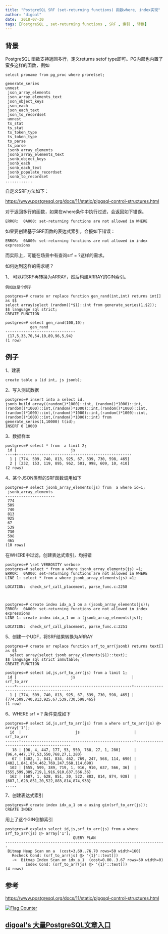 ```yaml
---
title: "PostgreSQL SRF (set-returning functions) 函数where, index实现"
author: "digoal"
date:  2018-07-30
tags: [PostgreSQL , set-returning functions , SRF , 索引 , 转换]
---
```

## 背景       
PostgreSQL 函数支持返回多行，定义returns setof type即可。PG内部也内置了蛮多这样的函数，例如  
  
```  
select proname from pg_proc where proretset;  
  
generate_series  
unnest  
 json_array_elements  
 json_array_elements_text  
 json_object_keys  
 json_each  
 json_each_text  
 json_to_recordset  
 unnest  
 ts_stat  
 ts_stat  
 ts_token_type  
 ts_token_type  
 ts_parse  
 ts_parse  
 jsonb_array_elements  
 jsonb_array_elements_text  
 jsonb_object_keys  
 jsonb_each  
 jsonb_each_text  
 jsonb_populate_recordset  
 jsonb_to_recordset  
............  
```  
  
自定义SRF方法如下：  
  
https://www.postgresql.org/docs/11/static/plpgsql-control-structures.html  
  
对于返回多行的函数，如果在where条件中执行过滤，会返回如下错误。  
  
```  
ERROR:  0A000: set-returning functions are not allowed in WHERE  
```  
  
如果要创建基于SRF函数的表达式索引，会报如下错误：  
  
  
```  
ERROR:  0A000: set-returning functions are not allowed in index expressions  
```  
  
而实际上，可能在场景中有查询srf = ?这样的需求。  
  
如何达到这样的需求呢？  
  
1、 可以将SRF再转换为ARRAY，然后构建ARRAY的GIN索引。  
  
```  
例如这是个例子  
  
postgres=# create or replace function gen_rand(int,int) returns int[] as $$  
select array(select (random()*$1)::int from generate_series(1,$2));  
$$ language sql strict;  
CREATE FUNCTION  
  
postgres=# select gen_rand(100,10);  
           gen_rand              
-------------------------------  
 {17,5,33,70,54,10,89,96,5,94}  
(1 row)  
```  
  
## 例子  
  
1、建表  
  
```  
create table a (id int, js jsonb);  
```  
  
2、写入测试数据  
  
```  
postgres=# insert into a select id, jsonb_build_array((random()*1000)::int, (random()*1000)::int,(random()*1000)::int,(random()*1000)::int,(random()*1000)::int,(random()*1000)::int,(random()*1000)::int,(random()*1000)::int,(random()*1000)::int,(random()*1000)::int) from generate_series(1,10000) t(id);  
INSERT 0 10000  
```  
  
3、数据样本  
  
```  
postgres=# select * from  a limit 2;  
 id |                        js                           
----+---------------------------------------------------  
  1 | [774, 509, 740, 813, 925, 67, 539, 730, 598, 465]  
  2 | [232, 153, 119, 895, 962, 501, 998, 609, 10, 410]  
(2 rows)  
```  
  
4、某个JSON类型的SRF函数调用如下  
  
```  
postgres=# select jsonb_array_elements(js) from  a where id=1;  
 jsonb_array_elements   
----------------------  
 774  
 509  
 740  
 813  
 925  
 67  
 539  
 730  
 598  
 465  
(10 rows)  
```  
  
在WHERE中过滤，创建表达式索引，均报错  
  
```  
postgres=# \set VERBOSITY verbose  
postgres=# select * from a where jsonb_array_elements(js) =1;  
ERROR:  0A000: set-returning functions are not allowed in WHERE  
LINE 1: select * from a where jsonb_array_elements(js) =1;  
                              ^  
LOCATION:  check_srf_call_placement, parse_func.c:2258  
  
  
  
postgres=# create index idx_a_1 on a (jsonb_array_elements(js));  
ERROR:  0A000: set-returning functions are not allowed in index expressions  
LINE 1: create index idx_a_1 on a (jsonb_array_elements(js));  
                                   ^  
LOCATION:  check_srf_call_placement, parse_func.c:2251  
```  
  
5、创建一个UDF，将SRF结果转换为ARRAY  
  
```  
postgres=# create or replace function srf_to_arr(jsonb) returns text[] as $$  
  select array(select jsonb_array_elements($1)::text);  
$$ language sql strict immutable;  
CREATE FUNCTION  
```  
  
```  
postgres=# select id,js,srf_to_arr(js) from a limit 1;  
 id |                        js                         |                srf_to_arr                  
----+---------------------------------------------------+------------------------------------------  
  1 | [774, 509, 740, 813, 925, 67, 539, 730, 598, 465] | {774,509,740,813,925,67,539,730,598,465}  
(1 row)  
```  
  
6、WHERE srf = ? 条件变成如下   
  
```  
postgres=# select id,js,srf_to_arr(js) from a where srf_to_arr(js) @> array['1'];  
  id  |                        js                        |               srf_to_arr                  
------+--------------------------------------------------+-----------------------------------------  
   18 | [96, 4, 447, 177, 53, 550, 768, 27, 1, 280]      | {96,4,447,177,53,550,768,27,1,280}  
   67 | [402, 1, 841, 834, 462, 769, 247, 568, 114, 690] | {402,1,841,834,462,769,247,568,114,690}  
  102 | [555, 599, 389, 719, 1, 916, 910, 637, 566, 36]  | {555,599,389,719,1,916,910,637,566,36}  
  162 | [687, 1, 628, 851, 20, 522, 883, 814, 874, 938]  | {687,1,628,851,20,522,883,814,874,938}  
.....  
```  
  
7、创建表达式索引  
  
```  
postgres=# create index idx_a_1 on a using gin(srf_to_arr(js));  
CREATE INDEX  
```  
  
用上了这个GIN倒排索引  
  
```  
postgres=# explain select id,js,srf_to_arr(js) from a where srf_to_arr(js) @> array['1'];  
                              QUERY PLAN                                 
-----------------------------------------------------------------------  
 Bitmap Heap Scan on a  (cost=3.69..76.70 rows=50 width=160)  
   Recheck Cond: (srf_to_arr(js) @> '{1}'::text[])  
   ->  Bitmap Index Scan on idx_a_1  (cost=0.00..3.67 rows=50 width=0)  
         Index Cond: (srf_to_arr(js) @> '{1}'::text[])  
(4 rows)  
```  
  
## 参考  
https://www.postgresql.org/docs/11/static/plpgsql-control-structures.html  
    
  
<a rel="nofollow" href="http://info.flagcounter.com/h9V1"  ><img src="http://s03.flagcounter.com/count/h9V1/bg_FFFFFF/txt_000000/border_CCCCCC/columns_2/maxflags_12/viewers_0/labels_0/pageviews_0/flags_0/"  alt="Flag Counter"  border="0"  ></a>  
  
  
  
  
  
  
## [digoal's 大量PostgreSQL文章入口](https://github.com/digoal/blog/blob/master/README.md "22709685feb7cab07d30f30387f0a9ae")
  
